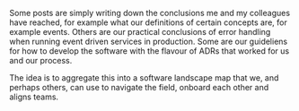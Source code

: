 Some posts are simply writing down the conclusions me and my colleagues have reached, for example what our definitions of certain concepts are, for example events. Others are our practical conclusions of error handling when running event driven services in production. Some are our guideliens for how to develop the software with the flavour of ADRs that worked for us and our process.

The idea is to aggregate this into a software landscape map that we, and perhaps others, can use to navigate the field, onboard each other and aligns teams.
